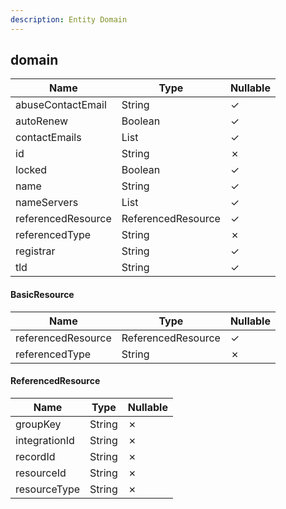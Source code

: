 ```yaml
---
description: Entity Domain
---
```

domain
------

| **Name**           | **Type**           | **Nullable** |
| ------------------ | ------------------ | ------------ |
| abuseContactEmail  | String             | &check;      |
| autoRenew          | Boolean            | &check;      |
| contactEmails      | List<String>       | &check;      |
| id                 | String             | &cross;      |
| locked             | Boolean            | &check;      |
| name               | String             | &check;      |
| nameServers        | List<String>       | &check;      |
| referencedResource | ReferencedResource | &check;      |
| referencedType     | String             | &cross;      |
| registrar          | String             | &check;      |
| tld                | String             | &check;      |

#### BasicResource
| **Name**           | **Type**           | **Nullable** |
| ------------------ | ------------------ | ------------ |
| referencedResource | ReferencedResource | &check;      |
| referencedType     | String             | &cross;      |

#### ReferencedResource
| **Name**      | **Type** | **Nullable** |
| ------------- | -------- | ------------ |
| groupKey      | String   | &cross;      |
| integrationId | String   | &cross;      |
| recordId      | String   | &cross;      |
| resourceId    | String   | &cross;      |
| resourceType  | String   | &cross;      |
